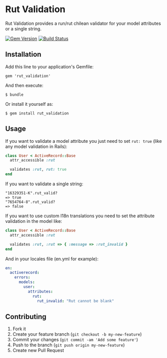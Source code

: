 # Rut Validation

Rut Validation provides a run/rut chilean validator for your model attributes or a single string.

[![Gem Version](https://badge.fury.io/rb/rut_validation.png)](http://badge.fury.io/rb/rut_validation)
[![Build Status](https://travis-ci.org/Phifo/rut_validation.png?branch=master)](https://travis-ci.org/Phifo/rut_validation)

## Installation

Add this line to your application's Gemfile:

    gem 'rut_validation'

And then execute:

    $ bundle

Or install it yourself as:

    $ gem install rut_validation

## Usage

If you want to validate a model attribute you just need to set `rut: true` (like any model validation in Rails):

```ruby
class User < ActiveRecord::Base
  attr_accessible :rut

  validates :rut, rut: true
end
```

If you want to validate a single string:

    "16329351-K".rut_valid?
    => true
    "7654764-8".rut_valid?
    => false

If you want to use custom I18n translations you need to set the attribute validation in the model like:

```ruby
class User < ActiveRecord::Base
  attr_accessible :rut

  validates :rut, :rut => { :message => :rut_invalid }
end
```

And in your locales file (en.yml for example):

```yaml
en:
  activerecord:
    errors:
      models:
        user:
          attributes:
            rut:
              rut_invalid: "Rut cannot be blank"
```

## Contributing

1. Fork it
2. Create your feature branch (`git checkout -b my-new-feature`)
3. Commit your changes (`git commit -am 'Add some feature'`)
4. Push to the branch (`git push origin my-new-feature`)
5. Create new Pull Request
